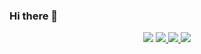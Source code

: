 ### Hi there 👋


<p align="center">
  <a href="https://www.linkedin.com/in/rubenmarcus/"><img src="https://img.shields.io/badge/-rubenmarcus-blue?style=flat&logo=Linkedin&logoColor=white"></a>
  <a href="https://medium.com/@rubenmarcus/"><img src="https://img.shields.io/badge/-@rubenmarcus03a57a?style=flat&labelColor=03a57a&logo=Medium"</a>
  <a href="mailto:ruben@rubenmarcus.com"><img src="https://img.shields.io/badge/-ruben@rubenmarcus.com-c14438?style=flat&logo=Gmail&logoColor=white"</a>
 <a href="https://rubenmarcus.dev"> <img src="https://img.shields.io/website?down_message=offline&up_message=online&url=https%3A%2F%2Frubenmarcus.dev"> </a>
</p

<!--
**rubenmarcus/rubenmarcus** is a ✨ _special_ ✨ repository because its `README.md` (this file) appears on your GitHub profile.

Here are some ideas to get you started:

- 🔭 I’m currently working on ...
- 🌱 I’m currently learning ...
- 👯 I’m looking to collaborate on ...
- 🤔 I’m looking for help with ...
- 💬 Ask me about ...
- 📫 How to reach me: ...
- 😄 Pronouns: ...
- ⚡ Fun fact: ...
-->
